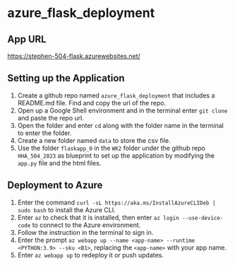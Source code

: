 # azure_flask_deployment
## App URL
https://stephen-504-flask.azurewebsites.net/
## Setting up the Application
1. Create a github repo named `azure_flask_deployment` that includes a README.md file. Find and copy the url of the repo.
2. Open up a Google Shell environment and in the terminal enter `git clone` and paste the repo url.
3. Open the folder and enter `cd` along with the folder name in the terminal to enter the folder.
4. Create a new folder named `data` to store the csv file.
5. Use the folder `flaskapp_0` in the `WK2` folder under the github repo `HHA_504_2023` as blueprint to set up the application by modifying the `app.py` file and the html files.
## Deployment to Azure
1. Enter the command `curl -sL https://aka.ms/InstallAzureCLIDeb | sudo bash` to install the Azure CLI.
2. Enter `az` to check that it is installed, then enter `az login --use-device-code` to connect to the Azure environment.
3. Follow the instruction in the terminal to sign in.
4. Enter the prompt `az webapp up --name <app-name> --runtime <PYTHON:3.9> --sku <B1>`, replacing the  `<app-name>` with your app name.
5. Enter `az webapp up` to redeploy it or push updates.